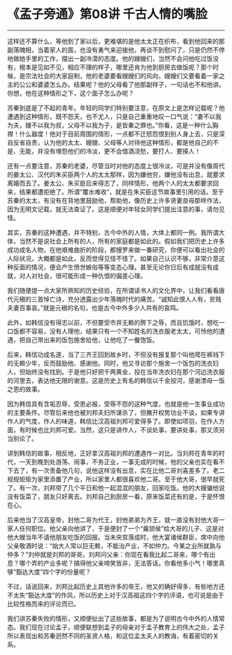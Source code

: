# 《孟子旁通》第08讲 千古人情的嘴脸

------

这样还不算什么，等他到了家以后，更难堪的是他太太正在织布，看到他回来的那副落魄相，当着家人的面，也没有勇气来迎接他，再谈不到慰问了，只是仍然不停地做她手里的工作，摆出一副冷漠的态度。他的嫂嫂们，当然不会问他吃过饭没有，根本是见如不见，相应不理的样子，哪里还肯为他到厨房去做饭呢？那个时候，是宗法社会的大家庭制，他的老婆要看嫂嫂们的风向，嫂嫂们又要看着一家之主的公公和婆婆怎么办。结果呢？他的父母看了他那副样子，一句话也不和他讲。你想，他在这种情形之下，这个面子怎么办呢？

苏秦到底是了不起的青年。年轻的同学们特别要注意，在原文上是怎样记载呢？他遭遇到这种情形，既不怨天，也不尤人，只是自己重重地叹一口气说：“妻不以我为夫，嫂不以我为叔，父母不以我为子，是皆秦之罪也。”你看，这是一种什么胸襟！什么器度！他对于目前周围的情形，一点都不迁怒怨恨到别人身上去，只是深自反省自责，认为他的太太、嫂嫂、父母等人对待他这种情形，都是他自己的不是、无能，并没有埋怨他们的冷淡，更不会借酒浇愁，要打人、要揍人！

还有一点要注意，苏秦的老婆，尽管当时对他的态度上很冷淡，可是并没有像周代的姜太公、汉代的朱买臣两个人的太太那样，因为嫌他穷，嫌他没有出息，就要求离婚而去了。姜太公、朱买臣后来得志了，同样情形，他两个人的太太都要求回来，结果都遭拒绝了。所谓“覆水难收”，就是在朱买臣这节故事里引用的话。至于苏秦的太太，有没有在背地里鼓励他，帮助他，像历史上许多贤妻良母那样作法，因为无明文记载，就无法查证了。这是顺便对年轻女同学们提出注意的事，请勿见怪。

其实，苏秦的这种遭遇，并不特别，古今中外的人情，大体上都同一例。我所谓大体，当然不是说社会上所有的人，所有的家庭都是如此的。假如我们把历史上许多成功成名人物，在他艰难曲折的阶段，都搜罗来做一番研究，你便可以看出社会的人际状况，大概都是如此，反而觉得见怪不怪了。如果自己认识不够，非常介意这种反面的情况，便会产生愤世嫉俗等等变态心理。甚至无论你日后有成就没有成就，对人对社会，很可能形成一种仇恨的偏差心理。

我们随便提一点大家所熟知的历史经验，在所谓读书人的文化界中，让我们看看唐代元稹的三首悼亡诗，充分透露出少年落魄时代的痛苦。“诚知此恨人人有，贫贱夫妻百事哀。”就是元稹的名句，也是古今中外多少人共有的哀鸣。

此外，如韩信没有得志以前，不但要受市井无赖的胯下之辱，而且饥饿时，想吃一口饭都不容易，没有人理他，结果只有一个不知姓名的洗衣服老太太，可怜他的遭遇，把自己带出来的饭包施舍给他，让他吃了一餐饱饭。

后来，韩信功成名遂，当了三齐王回到故乡时，不但没有报复那个叫他爬在裤裆下的无赖少年，反而鼓励他、感谢他。同时，他又寻访那个施舍一个饭包的洗衣妇人，但始终没有找到。于是他只好把千两黄金，投在当年洗衣妇在那个河边洗衣服的河里去，表达他无限的谢意。这是历史上有名的韩信以千金投河，感谢漂母一饭之恩的故事。

因为韩信具有含垢忍辱，受恩必报，受辱不怨的这种气度，也就是他一生事业成功的主要条件。尽管后来他也被刘邦夫妇所谋杀了，但撇开权势功业不谈，如果专讲作人的气度，作人的味道，韩信比汉高祖刘邦可爱得多了。即使如项羽，在作人方面，有时候也比刘邦可爱。当然，这只是讲作人，不谈处事，要讲处事，那又须另当别论了。

讲到韩信的故事，相反地，正好拿汉高祖刘邦的遭遇作一对比。当刘邦在青年的时代，一天到晚到处游荡、闹事，不务正业，一事无成的时候，他的父亲也实在看不下去了，有一次责备他几句，说他这样没有出息，实在比他二哥刘喜差多了。老二规规矩矩为家里添置了产业，所以家里人都很喜欢他二哥。至于他大哥，很早就死了。有一次，刘邦带了几个平日和他一起混混的朋友，回家吃饭。他的大嫂骗他说没有饭菜了，朋友只好离去。刘邦自己到厨房一看，原来饭菜还有的是，于是怀恨在心。

后来他当了汉高皇帝，封他二哥为代王，封他弟弟为齐王，就一直没有封他大哥一家人任何职位。他父亲向他讲了，于是便封了一个“羹颔侯”给大哥的儿子、这是对他大嫂当年不请他朋友吃饭的回报。当未央宫落成时，他大宴诸侯群臣，席中向他父亲敬酒时说：“始大人常以巨无赖，不能治产业，不如仲力。今某之业所就孰与仲多？”刘仲就是刘邦的哥哥。刘邦问父亲：你现在看我比起二哥来，哪个有出息？哪个弄的产业多呢？搞得他父亲啼笑皆非，无法答话。你看他多小气！哪里真够“豁达大度”四个字的份量呢？

不过，话说回来，刘邦比起历史上其他许多的帝王，他又的确好得多，有些地方还不太失“豁达大度”的作风，所以历史上对于汉高祖这四个字的评语，也可说是由于比较性格而来的评论而已。

我们讲苏秦失败的情形，又顺便扯出了这些故事，都是为了说明古今中外的人情常态。我们现在讨论孟子，顺便联想到孟子的母亲对于孟子教育上的伟大之处，孟子所以表现出和苏秦迥然不同的圣贤人格，和这位孟太夫人的教诲，有着密切的关系。

